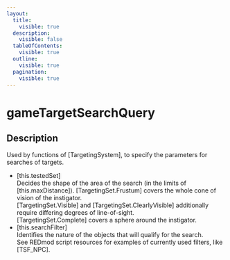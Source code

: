 ```yaml
---
layout:
  title:
    visible: true
  description:
    visible: false
  tableOfContents:
    visible: true
  outline:
    visible: true
  pagination:
    visible: true
---
```


# gameTargetSearchQuery

## Description

Used by functions of \[TargetingSystem], to specify the parameters for searches of targets.

* \[this.testedSet] \
  Decides the shape of the area of the search (in the limits of \[this.maxDistance]). \[TargetingSet.Frustum] covers the whole cone of vision of the instigator. \
  \[TargetingSet.Visible] and \[TargetingSet.ClearlyVisible] additionally require differing degrees of line-of-sight. \
  \[TargetingSet.Complete] covers a sphere around the instigator.
* \[this.searchFilter]\
  Identifies the nature of the objects that will qualify for the search. \
  See REDmod script resources for examples of currently used filters, like \[TSF\_NPC].
